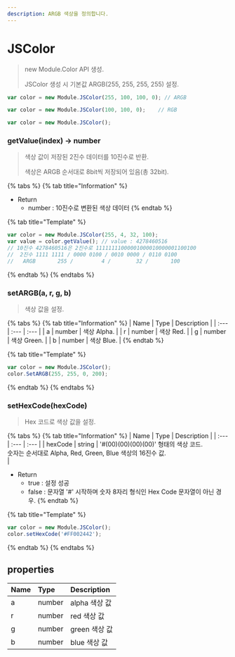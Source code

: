 ```yaml
---
description: ARGB 색상을 정의합니다.
---
```


# JSColor

> new Module.Color API 생성.
> 
> JSColor 생성 시 기본값 ARGB(255, 255, 255, 255) 설정.

```javascript
var color = new Module.JSColor(255, 100, 100, 0); // ARGB

var color = new Module.JSColor(100, 100, 0);	// RGB

var color = new Module.JSColor();
```

### getValue(index) → number

> 색상 값이 저장된 2진수 데이터를 10진수로 반환.
> 
> 색상은 ARGB 순서대로 8bit씩 저장되어 있음(총 32bit).

{% tabs %}
{% tab title="Information" %}
* Return
  * number : 10진수로 변환된 색상 데이터
{% endtab %}

{% tab title="Template" %}
```javascript
var color = new Module.JSColor(255, 4, 32, 100);
var value = color.getValue(); // value : 4278460516
// 10진수 4278460516은 2진수로 11111111000001000010000001100100
//  2진수 1111 1111 / 0000 0100 / 0010 0000 / 0110 0100
//   ARGB       255 /         4 /        32 /       100
```
{% endtab %}
{% endtabs %}

### setARGB(a, r, g, b)

> 색상 값을 설정.

{% tabs %}
{% tab title="Information" %}
| Name | Type | Description |
| :--- | :--- | :--- |
| a | number | 색상 Alpha. |
| r | number | 색상 Red. |
| g | number | 색상 Green. |
| b | number | 색상 Blue. |
{% endtab %}

{% tab title="Template" %}
```javascript
var color = new Module.JSColor();
color.SetARGB(255, 255, 0, 200);
```
{% endtab %}
{% endtabs %}

### setHexCode(hexCode)

> Hex 코드로 색상 값을 설정.

{% tabs %}
{% tab title="Information" %}
| Name | Type | Description |
| :--- | :--- | :--- |
| hexCode | string | '#(00)(00)(00)(00)' 형태의 색상 코드.<br>숫자는 순서대로 Alpha, Red, Green, Blue 색상의 16진수 값.</br> |

- Return
    - true : 설정 성공
    - false : 문자열 '#' 시작하며 숫자 8자리 형식인 Hex Code 문자열이 아닌 경우.
{% endtab %}

{% tab title="Template" %}
```javascript
var color = new Module.JSColor();
color.setHexCode('#FF002442');
```
{% endtab %}
{% endtabs %}

## properties

| Name | Type | Description |
| :--- | :--- | :--- |
| a | number | alpha 색상 값 |
| r | number | red 색상 값 |
| g | number | green 색상 값 |
| b | number | blue 색상 값 |